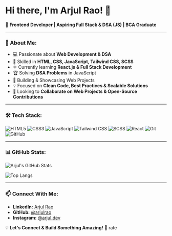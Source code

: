 # Hi there, I'm Arjul Rao! 👋

🚀 **Frontend Developer | Aspiring Full Stack & DSA (JS) | BCA Graduate**

---

### 🌟 About Me:
- 💻 Passionate about **Web Development & DSA**
- 🎨 Skilled in **HTML, CSS, JavaScript, Tailwind CSS, SCSS**
- ⚛️ Currently learning **React.js & Full Stack Development**
- 🏆 Solving **DSA Problems** in JavaScript
- 📂 Building & Showcasing Web Projects
- 💡 Focused on **Clean Code, Best Practices & Scalable Solutions**
- 🎯 Looking to **Collaborate on Web Projects & Open-Source Contributions**

---

### 🛠️ Tech Stack:
![HTML5](https://img.shields.io/badge/HTML5-E34F26?style=flat&logo=html5&logoColor=white)
![CSS3](https://img.shields.io/badge/CSS3-1572B6?style=flat&logo=css3&logoColor=white)
![JavaScript](https://img.shields.io/badge/JavaScript-F7DF1E?style=flat&logo=javascript&logoColor=black)
![Tailwind CSS](https://img.shields.io/badge/Tailwind_CSS-38B2AC?style=flat&logo=tailwind-css&logoColor=white)
![SCSS](https://img.shields.io/badge/SCSS-CC6699?style=flat&logo=sass&logoColor=white)
![React](https://img.shields.io/badge/React-61DAFB?style=flat&logo=react&logoColor=black)
![Git](https://img.shields.io/badge/Git-F05032?style=flat&logo=git&logoColor=white)
![GitHub](https://img.shields.io/badge/GitHub-181717?style=flat&logo=github&logoColor=white)

---

### 📊 GitHub Stats:
![Arjul's GitHub Stats](https://github-readme-stats.vercel.app/api?username=arjulrao&show_icons=true&theme=radical)

![Top Langs](https://github-readme-stats.vercel.app/api/top-langs/?username=arjulrao&layout=compact&theme=radical)

---

### 📫 Connect With Me:
- **LinkedIn:** [Arjul Rao](https://www.linkedin.com/in/arjulrao)
- **GitHub:** [@arjulrao](https://github.com/arjulrao)
- **Instagram:** [@arjul.dev](https://instagram.com/arjul.dev)

💡 **Let's Connect & Build Something Amazing!** 🚀    rate  
